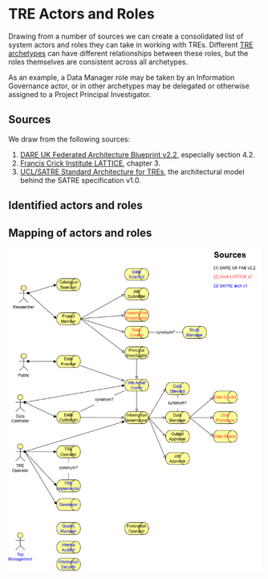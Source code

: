 # TRE Actors and Roles

Drawing from a number of sources we can create a consolidated list of system actors and roles they 
can take in working with TREs. Different [TRE archetypes]() can have different relationships between
these roles, but the roles themselves are consistent across all archetypes.

As an example, a Data Manager role may be taken by an Information Governance actor, or in other archetypes
may be delegated or otherwise assigned to a Project Principal Investigator.

## Sources

We draw from the following sources:

 1. [](#ref-1) [DARE UK Federated Architecture Blueprint v2.2](https://zenodo.org/records/14192786), especially section 4.2.
 2. [](#ref-2) [Francis Crick Institute LATTICE](https://doi.org/10.25418/crick.28759961.v2), chapter 3.
 3. [](#ref-3) [UCL/SATRE Standard Architecture for TREs](https://zenodo.org/records/10053383), the architectural model behind the SATRE specification v1.0.

## Identified actors and roles

###

###

## Mapping of actors and roles

![Actors and roles](Images/TRE_Actors_Roles.drawio.png)

